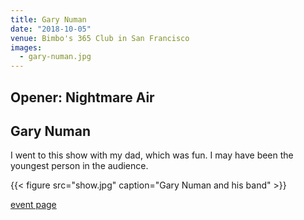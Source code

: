 ```yaml
---
title: Gary Numan
date: "2018-10-05"
venue: Bimbo's 365 Club in San Francisco
images:
  - gary-numan.jpg
---
```


## Opener: Nightmare Air

## Gary Numan

I went to this show with my dad, which was fun.
I may have been the youngest person in the audience.

{{< figure src="show.jpg" caption="Gary Numan and his band" >}}

[event page](http://www.bimbos365club.com/event/1686973-gary-numan-san-francisco/)
